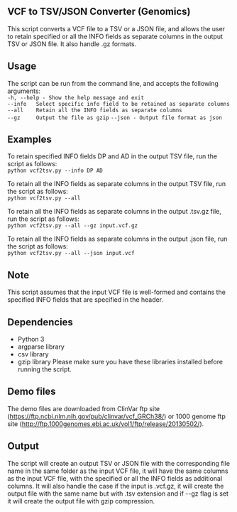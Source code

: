 ## VCF to TSV/JSON Converter (Genomics)

This script converts a VCF file to a TSV or a JSON file, and allows the user to retain specified or all the INFO fields as separate columns in the output TSV or JSON file. It also handle .gz formats.

## Usage
The script can be run from the command line, and accepts the following arguments:  
`-h, --help - Show the help message and exit`  
`--info   Select specific info field to be retained as separate columns`  
`--all    Retain all the INFO fields as separate columns`  
`--gz     Output the file as gzip`
`--json - Output file format as json`

## Examples

To retain specified INFO fields DP and AD in the output TSV file, run the script as follows:  
`python vcf2tsv.py --info DP AD`

To retain all the INFO fields as separate columns in the output TSV file, run the script as follows:  
`python vcf2tsv.py --all`

To retain all the INFO fields as separate columns in the output .tsv.gz file, run the script as follows:  
`python vcf2tsv.py --all --gz input.vcf.gz`

To retain all the INFO fields as separate columns in the output .json file, run the script as follows:  
`python vcf2tsv.py --all --json input.vcf`

## Note
This script assumes that the input VCF file is well-formed and contains the specified INFO fields that are specified in the header.

## Dependencies
* Python 3
* argparse library
* csv library
* gzip library
Please make sure you have these libraries installed before running the script.

## Demo files
The demo files are downloaded from ClinVar ftp site (https://ftp.ncbi.nlm.nih.gov/pub/clinvar/vcf_GRCh38/) or 1000 genome ftp site (http://ftp.1000genomes.ebi.ac.uk/vol1/ftp/release/20130502/). 

## Output
The script will create an output TSV or JSON file with the corresponding file name in the same folder as the input VCF file, it will have the same columns as the input VCF file, with the specified or all the INFO fields as additional columns.  It will also handle the case if the input is .vcf.gz, it will create the output file with the same name but with .tsv extension and if --gz flag is set it will create the output file with gzip compression.
